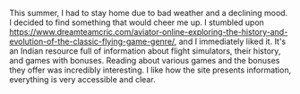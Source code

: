 This summer, I had to stay home due to bad weather and a declining mood. I decided to find something that would cheer me up. I stumbled upon https://www.dreamteamcric.com/aviator-online-exploring-the-history-and-evolution-of-the-classic-flying-game-genre/, and I immediately liked it. It's an Indian resource full of information about flight simulators, their history, and games with bonuses. Reading about various games and the bonuses they offer was incredibly interesting. I like how the site presents information, everything is very accessible and clear.

